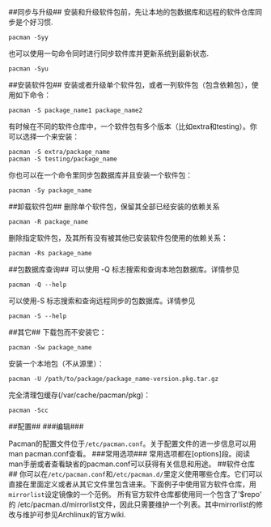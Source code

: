 ##同步与升级##
安装和升级软件包前，先让本地的包数据库和远程的软件仓库同步是个好习惯.

```
pacman -Syy
```

也可以使用一句命令同时进行同步软件库并更新系统到最新状态.

```
pacman -Syu
```

##安装软件包##
安装或者升级单个软件包，或者一列软件包（包含依赖包），使用如下命令：

```
pacman -S package_name1 package_name2
```

有时候在不同的软件仓库中，一个软件包有多个版本（比如extra和testing）。你可以选择一个来安装：

```
pacman -S extra/package_name 
pacman -S testing/package_name
```

你也可以在一个命令里同步包数据库并且安装一个软件包：

```
pacman -Sy package_name
```

##卸载软件包##
删除单个软件包，保留其全部已经安装的依赖关系 

```
pacman -R package_name
```

删除指定软件包，及其所有没有被其他已安装软件包使用的依赖关系： 

```
pacman -Rs package_name
```

##包数据库查询##
可以使用 -Q 标志搜索和查询本地包数据库。详情参见

```
pacman -Q --help
```

可以使用-S 标志搜索和查询远程同步的包数据库。详情参见

```
pacman -S --help
```

##其它##
下载包而不安装它： 

```
pacman -Sw package_name
```

安装一个本地包（不从源里）： 

```
pacman -U /path/to/package/package_name-version.pkg.tar.gz
```

完全清理包缓存(/var/cache/pacman/pkg)：

```
pacman -Scc
```

##配置##
###编辑###

Pacman的配置文件位于`/etc/pacman.conf`。关于配置文件的进一步信息可以用man pacman.conf查看。
###常用选项###
常用选项都在[options]段。阅读man手册或者查看缺省的pacman.conf可以获得有关信息和用途。
##软件仓库##
你可以在`/etc/pacman.conf`和`/etc/pacman.d/`里定义使用哪些仓库。它们可以直接在里面定义或者从其它文件里包含进来。下面例子中使用官方软件仓库，用`mirrorlist`设定镜像的一个范例。
所有官方软件仓库都使用同一个包含了'$repo' 的 /etc/pacman.d/mirrorlist文件，因此只需要维护一个列表。其中mirrorlist的修改与维护可参见Archlinux的官方wiki.